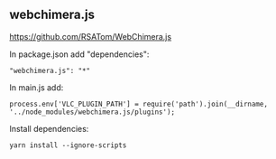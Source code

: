 ## webchimera.js

https://github.com/RSATom/WebChimera.js

In package.json add "dependencies":

```
"webchimera.js": "*"
```

In main.js add:

```
process.env['VLC_PLUGIN_PATH'] = require('path').join(__dirname, '../node_modules/webchimera.js/plugins');
```

Install dependencies:

```
yarn install --ignore-scripts
```
